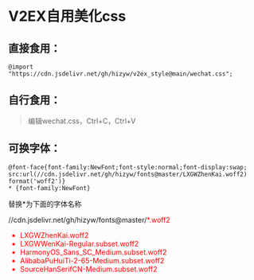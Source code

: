 # V2EX自用美化css

## 直接食用：

  `@import "https://cdn.jsdelivr.net/gh/hizyw/v2ex_style@main/wechat.css";`

## 自行食用：

>   编辑wechat.css，Ctrl+C，Ctrl+V

## 可换字体：

  

```
@font-face{font-family:NewFont;font-style:normal;font-display:swap;
src:url(//cdn.jsdelivr.net/gh/hizyw/fonts@master/LXGWZhenKai.woff2) format('woff2')}
* {font-family:NewFont}
```

替换*为下面的字体名称

//cdn.jsdelivr.net/gh/hizyw/fonts@master/<font color=red>*<red>.woff2

- LXGWZhenKai.woff2
- LXGWWenKai-Regular.subset.woff2
- HarmonyOS_Sans_SC_Medium.subset.woff2
- AlibabaPuHuiTi-2-65-Medium.subset.woff2
- SourceHanSerifCN-Medium.subset.woff2
